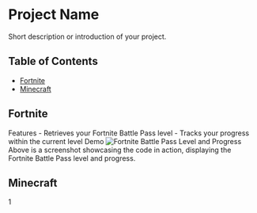 # Project Name

Short description or introduction of your project.

## Table of Contents
- [Fortnite](#fortnite)
- [Minecraft](#minecraft)

## Fortnite
  Features
    - Retrieves your Fortnite Battle Pass level
    - Tracks your progress within the current level
  Demo
    ![Fortnite Battle Pass Level and Progress]([path/to/screenshot.png](https://cdn.discordapp.com/attachments/1106854991945289758/1125719489871360060/image.png))
    Above is a screenshot showcasing the code in action, displaying the Fortnite Battle Pass level and progress.

## Minecraft

1
